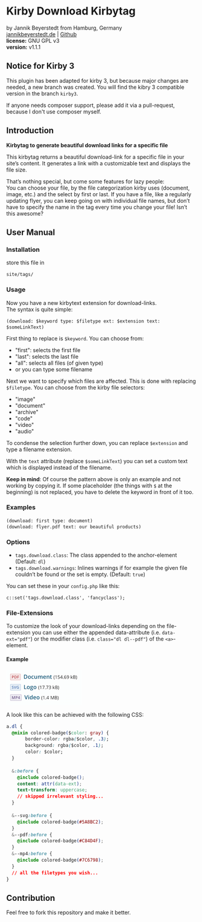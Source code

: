 # Kirby Download Kirbytag
by Jannik Beyerstedt from Hamburg, Germany  
[jannikbeyerstedt.de](http://jannikbeyerstedt.de) | [Github](https://github.com/jbeyerstedt)  
**license:** GNU GPL v3  
**version:** v1.1.1

## Notice for Kirby 3
This plugin has been adapted for kirby 3, but because major changes are needed, a new branch was created.
You will find the kibry 3 compatible version in the branch `kirby3`.

If anyone needs composer support, please add it via a pull-request, because I don't use composer myself.


## Introduction
**Kirbytag to generate beautiful download links for a specific file**

This kirbytag returns a beautiful download-link for a specific file in your site’s content. It generates a link with a customizable text and displays the file size.

That’s nothing special, but come some features for lazy people:  
You can choose your file, by the file categorization kirby uses (document, image, etc.) and the select by first or last. If you have a file, like a regularly updating flyer, you can keep going on with individual file names, but don’t have to specify the name in the tag every time you change your file! Isn’t this awesome?

## User Manual

### Installation
store this file in

	site/tags/

### Usage
Now you have a new kirbytext extension for download-links.  
The syntax is quite simple:

	(download: $keyword type: $filetype ext: $extension text: $someLinkText)

First thing to replace is `$keyword`. You can choose from:

- "first": selects the first file
- "last":  selects the last file
- "all": selects all files (of given type)
- or you can type some filename

Next we want to specify which files are affected. This is done with replacing `$filetype`. You can choose from the kirby file selectors:

- "image"
- "document"
- "archive"
- "code"
- "video"
- "audio"

To condense the selection further down, you can replace `$extension` and type a filename extension.

With the `text` attribute (replace `$someLinkText`) you can set a custom text which is displayed instead of the filename.

**Keep in mind**: Of course the pattern above is only an example and not working by copying it. If some placeholder (the things with `$` at the beginning) is not replaced, you have to delete the keyword in front of it too.


### Examples

	(download: first type: document)
	(download: flyer.pdf text: our beautiful products)


### Options

* `tags.download.class`: The class appended to the anchor-element (Default: `dl`)
* `tags.download.warnings`: Inlines warnings if for example the given file couldn’t be found or the set is empty. (Default: `true`)

You can set these in your `config.php` like this:

	c::set('tags.download.class', 'fancyclass');

### File-Extensions
To customize the look of your download-links depending on the file-extension you can use either the appended data-attribute (i.e. `data-ext="pdf"`) or the modifier class (i.e. `class="dl dl--pdf"`) of the `<a>`-element.

#### Example

![Extension-Example](extension-example.png)

A look like this can be achieved with the following CSS:

```CSS
a.dl {
  @mixin colored-badge($color: gray) {
	   border-color: rgba($color, .3);
	   background: rgba($color, .1);
	   color: $color;
  }

  &:before {
    @include colored-badge();
    content: attr(data-ext);
    text-transform: uppercase;
    // skipped irrelevant styling...
  }

  &--svg:before {
    @include colored-badge(#5A8BC2);
  }
  &--pdf:before {
    @include colored-badge(#C84D4F);
  }
  &--mp4:before {
    @include colored-badge(#7C6798);
  }
  // all the filetypes you wish...
}
```


## Contribution
Feel free to fork this repository and make it better.
